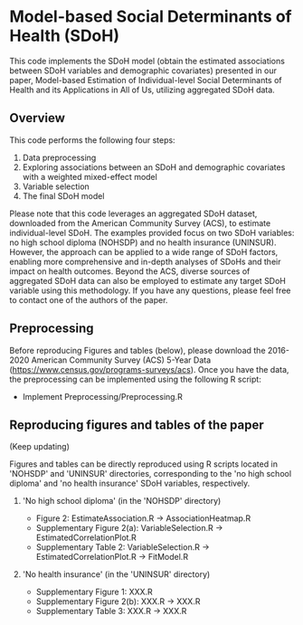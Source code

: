 # Model-based Social Determinants of Health (SDoH)

This code implements the SDoH model (obtain the estimated associations between SDoH variables and demographic covariates) presented in our paper, Model-based Estimation of Individual-level Social Determinants of Health and its Applications in All of Us, utilizing aggregated SDoH data.


## Overview

This code performs the following four steps:

1. Data preprocessing
2. Exploring associations between an SDoH and demographic covariates with a weighted mixed-effect model
3. Variable selection
4. The final SDoH model

Please note that this code leverages an aggregated SDoH dataset, downloaded from the American Community Survey (ACS), to estimate individual-level SDoH. The examples provided focus on two SDoH variables: no high school diploma (NOHSDP) and no health insurance (UNINSUR). However, the approach can be applied to a wide range of SDoH factors, enabling more comprehensive and in-depth analyses of SDoHs and their impact on health outcomes. Beyond the ACS, diverse sources of aggregated SDoH data can also be employed to estimate any target SDoH variable using this methodology. If you have any questions, please feel free to contact one of the authors of the paper.


## Preprocessing

Before reproducing Figures and tables (below), please download the 2016-2020 American Community Survey (ACS) 5-Year Data (https://www.census.gov/programs-surveys/acs). Once you have the data, the preprocessing can be implemented using the following R script:

  - Implement Preprocessing/Preprocessing.R


## Reproducing figures and tables of the paper

(Keep updating)

Figures and tables can be directly reproduced using R scripts located in 'NOHSDP' and 'UNINSUR' directories, corresponding to the 'no high school diploma' and 'no health insurance' SDoH variables, respectively.

1. 'No high school diploma' (in the 'NOHSDP' directory)
   - Figure 2: EstimateAssociation.R &rarr; AssociationHeatmap.R
   - Supplementary Figure 2(a): VariableSelection.R &rarr; EstimatedCorrelationPlot.R
   - Supplementary Table 2: VariableSelection.R &rarr; EstimatedCorrelationPlot.R &rarr; FitModel.R

2. 'No health insurance' (in the 'UNINSUR' directory)
   - Supplementary Figure 1: XXX.R
   - Supplementary Figure 2(b): XXX.R &rarr; XXX.R
   - Supplementary Table 3: XXX.R &rarr; XXX.R
